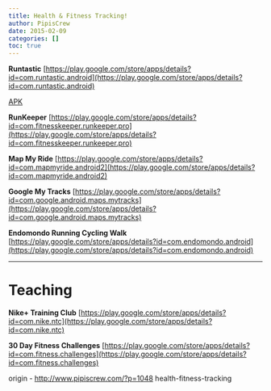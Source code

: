 ```yaml
---
title: Health & Fitness Tracking!
author: PipisCrew
date: 2015-02-09
categories: []
toc: true
---
```


**Runtastic**
[https://play.google.com/store/apps/details?id=com.runtastic.android](https://play.google.com/store/apps/details?id=com.runtastic.android)

[APK](http://m.hiapphere.com/apk-runtastic_pro)

**RunKeeper**
[https://play.google.com/store/apps/details?id=com.fitnesskeeper.runkeeper.pro](https://play.google.com/store/apps/details?id=com.fitnesskeeper.runkeeper.pro)

**Map My Ride**
[https://play.google.com/store/apps/details?id=com.mapmyride.android2](https://play.google.com/store/apps/details?id=com.mapmyride.android2)

**Google My Tracks**
[https://play.google.com/store/apps/details?id=com.google.android.maps.mytracks](https://play.google.com/store/apps/details?id=com.google.android.maps.mytracks)

**Endomondo Running Cycling Walk**
[https://play.google.com/store/apps/details?id=com.endomondo.android](https://play.google.com/store/apps/details?id=com.endomondo.android)

* * *

# Teaching

**Nike+ Training Club**
[https://play.google.com/store/apps/details?id=com.nike.ntc](https://play.google.com/store/apps/details?id=com.nike.ntc)

**30 Day Fitness Challenges**
[https://play.google.com/store/apps/details?id=com.fitness.challenges](https://play.google.com/store/apps/details?id=com.fitness.challenges)

origin - http://www.pipiscrew.com/?p=1048 health-fitness-tracking